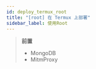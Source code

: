 ```yaml
---
id: deploy_termux_root
title: "[root] 在 Termux 上部署"
sidebar_label: 使用Root
---
```


> **前置**
> - MongoDB
> - MitmProxy
